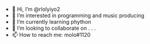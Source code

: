 - 👋 Hi, I’m @rlolyiyo2
- 👀 I’m interested in programming and music producing
- 🌱 I’m currently learning phython
- 💞️ I’m looking to collaborate on . . .
- 📫 How to reach me: molo#1120

<!---
rlolyiyo2/rlolyiyo2 is a ✨ special ✨ repository because its `README.md` (this file) appears on your GitHub profile.
You can click the Preview link to take a look at your changes.
--->
